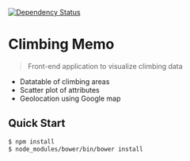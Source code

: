[![Dependency Status](https://www.versioneye.com/user/projects/54e567e1d1ec573c990006aa/badge.svg?style=flat)](https://www.versioneye.com/user/projects/54e567e1d1ec573c990006aa)
# Climbing Memo

> Front-end application to visualize climbing data

* Datatable of climbing areas
* Scatter plot of attributes
* Geolocation using Google map

Quick Start
-----

```sh
$ npm install
$ node_modules/bower/bin/bower install
```


